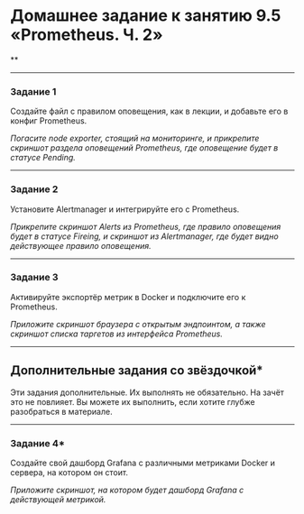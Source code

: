 # Домашнее задание к занятию 9.5 «Prometheus. Ч. 2»
**


---

### Задание 1


Создайте файл с правилом оповещения, как в лекции, и добавьте его в конфиг Prometheus.

*Погасите node exporter, стоящий на мониторинге, и прикрепите скриншот раздела оповещений Prometheus, где оповещение будет в статусе Pending.*

---

### Задание 2

Установите Alertmanager и интегрируйте его с Prometheus.


*Прикрепите скриншот Alerts из Prometheus, где правило оповещения будет в статусе Fireing, и скриншот из Alertmanager, где будет видно действующее правило оповещения.*


---

### Задание 3

Активируйте экспортёр метрик в Docker и подключите его к Prometheus.


*Приложите скриншот браузера с открытым эндпоинтом, а также скриншот списка таргетов из интерфейса Prometheus.*


---
## Дополнительные задания со звёздочкой*

Эти задания дополнительные. Их выполнять не обязательно. На зачёт это не повлияет. Вы можете их выполнить, если хотите глубже разобраться в материале.

---

### Задание 4*

Создайте свой дашборд Grafana с различными метриками Docker и сервера, на котором он стоит.

*Приложите скриншот, на котором будет дашборд Grafana с действующей метрикой.*


